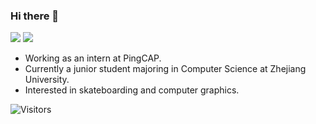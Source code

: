 ### Hi there 👋

[![](https://github-readme-stats.vercel.app/api?username=MartinNose&show_icons=true&hide_border=true&count_private=true&theme=buefy&layout=compact)]() [![](https://github-readme-stats.vercel.app/api/top-langs/?username=MartinNose&layout=compact&hide=html,css,less,ejs&langs_count=11&hide_border=true&theme=buefy)]()

- Working as an intern at PingCAP.
- Currently a junior student majoring in Computer Science at Zhejiang University.
- Interested in skateboarding and computer graphics.



![Visitors](https://visitor-badge.laobi.icu/badge?page_id=MartinNose) 


